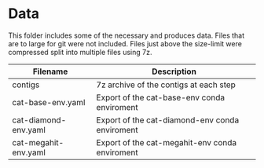 # Data
This folder includes some of the necessary and produces data. Files that are to large for git were not included.
Files just above the size-limit were compressed split into multiple files using 7z.

| Filename | Description |
| -------- | ----------  |
| contigs  | 7z archive of the contigs at each step |
| cat-base-env.yaml | Export of the cat-base-env conda enviroment |
| cat-diamond-env.yaml | Export of the cat-diamond-env conda enviroment |
| cat-megahit-env.yaml | Export of the cat-megahit-env conda enviroment |